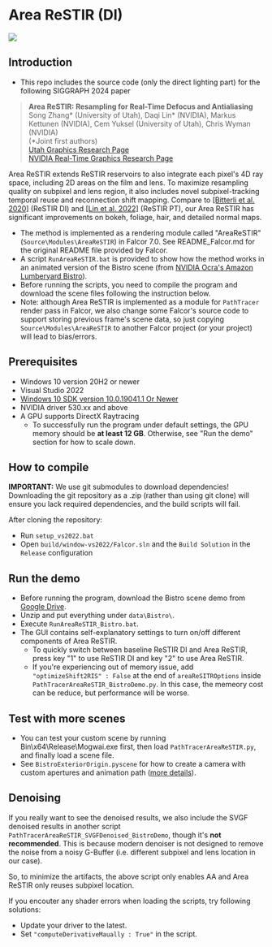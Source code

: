 # Area ReSTIR (DI)
![](teaser.png)

## Introduction
- This repo includes the source code (only the direct lighting part) for the following SIGGRAPH 2024 paper

> **Area ReSTIR: Resampling for Real-Time Defocus and Antialiasing**<br>
> Song Zhang* (University of Utah), Daqi Lin* (NVIDIA), Markus Kettunen (NVIDIA), Cem Yuksel (University of Utah), Chris Wyman (NVIDIA)<br>
> (*Joint first authors) <br>
> [Utah Graphics Research Page](https://graphics.cs.utah.edu/research/projects/area-restir/) <br>
> [NVIDIA Real-Time Graphics Research Page](https://research.nvidia.com/labs/rtr/publication/zhang2024area/)

Area ReSTIR extends ReSTIR reservoirs to also integrate each pixel's 4D ray space, including 2D areas on the film and lens. To maximize resampling quality on subpixel and lens region, it also includes novel subpixel-tracking temporal reuse and reconnection shift mapping.
Compare to [[Bitterli et al. 2020]](https://cs.dartmouth.edu/~wjarosz/publications/bitterli20spatiotemporal.html) (ReSTIR DI) and [[Lin et al. 2022]](https://research.nvidia.com/publication/2022-07_generalized-resampled-importance-sampling-foundations-restir) (ReSTIR PT),
our Area ReSTIR has significant improvements on bokeh, foliage, hair, and detailed normal maps.

- The method is implemented as a rendering module called "AreaReSTIR" (`Source\Modules\AreaReSTIR`) in Falcor 7.0.
See README_Falcor.md for the original README file provided by Falcor.
- A script `RunAreaReSTIR.bat` is provided to show how the method works in an animated version of the Bistro scene (from [NVIDIA Ocra's Amazon Lumberyard Bistro](https://developer.nvidia.com/orca/amazon-lumberyard-bistro)).
- Before running the scripts, you need to compile the program and download the scene files following the instruction below.
- Note: although Area ReSTIR is implemented as a module for `PathTracer` render pass in Falcor, we also change some Falcor's source code to support storing previous frame's scene data, so just copying `Source\Modules\AreaReSTIR` to another Falcor project (or your project) will lead to bias/errors.

## Prerequisites
- Windows 10 version 20H2 or newer
- Visual Studio 2022
- [Windows 10 SDK version 10.0.19041.1 Or Newer](https://developer.microsoft.com/en-us/windows/downloads/sdk-archive)
- NVIDIA driver 530.xx and above
- A GPU supports DirectX Raytracing
    - To successfully run the program under default settings, the GPU memory should be **at least 12 GB**. Otherwise, see "Run the demo" section for how to scale down.

## How to compile
**IMPORTANT:** We use git submodules to download dependencies! Downloading the git repository as a .zip (rather than using git clone) will ensure you lack required dependencies, and the build scripts will fail.

After cloning the repository:
- Run `setup_vs2022.bat`
- Open `build/window-vs2022/Falcor.sln` and the `Build Solution` in the `Release` configuration

## Run the demo
- Before running the program, download the Bistro scene demo from [Google Drive](https://drive.google.com/file/d/1tRyFISyMozNMlHVF1q_iTNbpRvpEgyTp/view?usp=sharing).
- Unzip and put everything under `data\Bistro\`.
- Execute `RunAreaReSTIR_Bistro.bat`.
- The GUI contains self-explanatory settings to turn on/off different components of Area ReSTIR.
    - To quickly switch between baseline ReSTIR DI and Area ReSTIR, press key "1" to use ReSTIR DI and key "2" to use Area ReSTIR.
    - If you're experiencing out of memory issue, add `"optimizeShift2RIS" : False` at the end of `areaReSITROptions` inside `PathTracerAreaReSTIR_BistroDemo.py`. In this case, the memeory cost can be reduce, but performance will be worse.

## Test with more scenes
- You can test your custom scene by running Bin\x64\Release\Mogwai.exe first, then load `PathTracerAreaReSTIR.py`, and finally load a scene file.
- See `BistroExteriorOrigin.pyscene` for how to create a camera with custom apertures and animation path ([more details](docs/usage/scripting.md)).


## Denoising

If you really want to see the denoised results, we also include the SVGF denoised results in another script `PathTracerAreaReSTIR_SVGFDenoised_BistroDemo`, though it's **not recommended**. This is because modern denoiser is not designed to remove the noise from a noisy G-Buffer (i.e. different subpixel and lens location in our case).

So, to minimize the artifacts, the above script only enables AA and Area ReSTIR only reuses subpixel location.

If you encouter any shader errors when loading the scripts, try following solutions:
- Update your driver to the latest.
- Set `"computeDerivativeMaually : True"` in the script.
